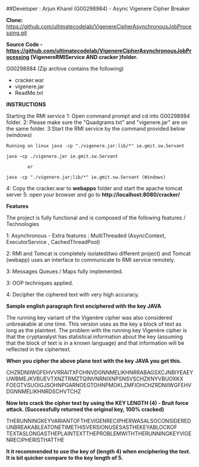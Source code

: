 ﻿##Developer : Arjun Kharel (G00298984) - Async Vigenere Cipher Breaker

**Clone:** https://github.com/ultimatecodelab/VigenereCipherAsynchronousJobProcessing.git

**Source Code -  https://github.com/ultimatecodelab/VigenereCipherAsynchronousJobProcessing (VigenereRMIService AND cracker )folder.**

G00298984 (Zip archive contains the following)
- cracker.war
- vigenere.jar
- ReadMe.txt


**INSTRUCTIONS**

Starting the RMI service
1: Open command prompt and cd into G00298984 folder.
2: Please make sure the "Quadgrams.txt" and "vigenere.jar" are on the same folder.
3:Start the RMI service by the command provided below (windows)
	
	Running on linux java -cp "./vigenere.jar:lib/*" ie.gmit.sw.Servant

	java –cp ./vigenere.jar ie.gmit.sw.Servant

			or

	java -cp "./vigenere.jar;lib/*" ie.gmit.sw.Servant (Windows)

4: Copy the cracker.war to **webapps** folder and start the apache tomcat server
5: open your browser and go to **http://localhost:8080/cracker/**

**Features** 

The project is fully functional and is composed of the following features / Technologies

1: Asynchronous - Extra features : MultiThreaded (AsyncContext, ExecutorService , CachedThreadPool) 

2: RMI and Tomcat is completely isolated(two different project) and Tomcat (webapp) uses an interface to communicate to RMI service remotely.

3: Messages Queues / Maps fully implemented.

3: OOP techniques applied. 

4: Decipher the ciphered text with very high accuracy.

**Sample english paragraph first enciphered with the key JAVA**

The running key variant of the Vigenère cipher was also considered 
unbreakable at one time. This version uses as the key a block of text
 as long as the plaintext. The problem with the running key Vigenère cipher
 is that the cryptanalyst has statistical information about the key (assuming 
that the block of text is in a known language) and that information will be reflected in the ciphertext.

**When you cipher the above plane text with the key JAVA you get this.**

CHZRDNIIWGFEHVVRRAITXFOHNVDGNNMELIKHNRRABAGSXCJNBIYEAEYUWBMEJKVBUEVTXNZTRMZTQINVNRNIXNPSNSVSCHZKNYVBUOXKX
FOEGTVSUOIGJSOHNPGARNOEGTOHNPMOKLZMFIOHCHZRDNIIWGFEHVDGNNMELIKHNRDSCHVTCHZ


**Now lets crack the cipher text by using the KEY LENGTH (4) - Bruit force attack. (Successfully returned the original key, 100% cracked)**

THERUNNINGKEYVARIANTOFTHEVIGENRECIPHERWASALSOCONSIDEREDUNBREAKABLEATONETIMETHISVERSIONUSESASTHEKEYABLOCKOF
TEXTASLONGASTHEPLAINTEXTTHEPROBLEMWITHTHERUNNINGKEYVIGENRECIPHERISTHATTHE

**It it recommended to use the key of (length 4) when enciphering the text. It is bit quicker compare to the key length of 5.**
